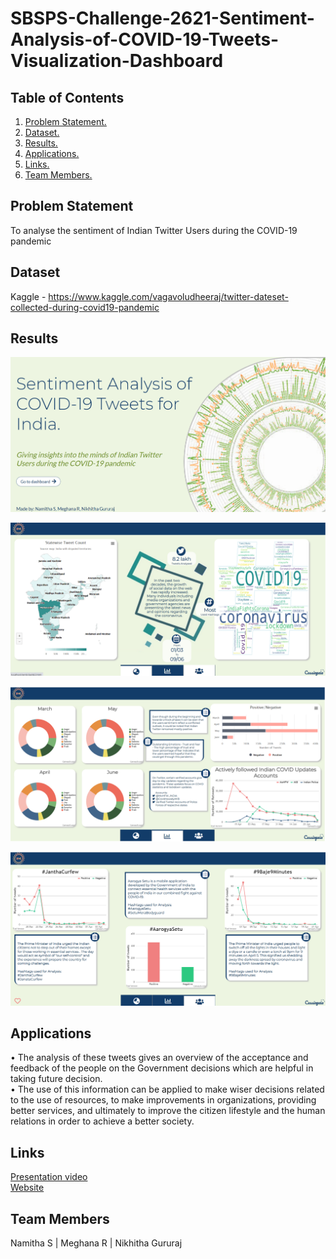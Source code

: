 # SBSPS-Challenge-2621-Sentiment-Analysis-of-COVID-19-Tweets-Visualization-Dashboard
## Table of Contents
1. [ Problem Statement. ](#prob)
2. [ Dataset. ](#dataset)
3. [ Results. ](#result)
4. [ Applications. ](#application)
5. [ Links. ](#links)
6. [ Team Members. ](#team)
<a name="prob"></a>
## Problem Statement
To analyse the sentiment of Indian Twitter Users during the COVID-19 pandemic
<br>

<a name="dataset"></a>
## Dataset
Kaggle - https://www.kaggle.com/vagavoludheeraj/twitter-dateset-collected-during-covid19-pandemic

<a name="result"></a>
## Results
![alt text](https://github.com/SmartPracticeschool/SBSPS-Challenge-2621-Sentiment-Analysis-of-COVID-19-Tweets-Visualization-Dashboard/blob/master/results/Image1.png?raw=true)

![alt text](https://github.com/SmartPracticeschool/SBSPS-Challenge-2621-Sentiment-Analysis-of-COVID-19-Tweets-Visualization-Dashboard/blob/master/results/Image2.png?raw=true)

![alt text](https://github.com/SmartPracticeschool/SBSPS-Challenge-2621-Sentiment-Analysis-of-COVID-19-Tweets-Visualization-Dashboard/blob/master/results/Image3.png?raw=true)

![alt text](https://github.com/SmartPracticeschool/SBSPS-Challenge-2621-Sentiment-Analysis-of-COVID-19-Tweets-Visualization-Dashboard/blob/master/results/Image4.png?raw=true)


<a name="application"></a>
## Applications
•	The analysis of these tweets gives an overview of the acceptance and feedback of the people on the Government decisions which are helpful in taking future decision.<br>
•	The use of this information can be applied to make wiser decisions related to the use of resources, to make improvements in organizations, providing better services, and ultimately to improve the citizen lifestyle and the human relations in order to achieve a better society.

<a name="links"></a>
## Links
  <a href="https://drive.google.com/file/d/1QugLC7yCr5skR929sbqpnTNt_tcIwiJe/view">Presentation video</a><br>
  <a href="https://sentiment-analysis-dashboard-cassiopeia.000webhostapp.com/">Website</a>
  
<a name="team"></a>
## Team Members
Namitha S | Meghana R | Nikhitha Gururaj
